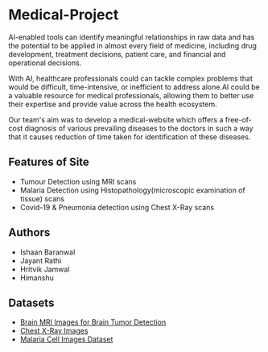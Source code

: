 # Medical-Project
AI-enabled tools can identify meaningful relationships in raw data and has the potential to be applied in almost every field of medicine, including drug development, treatment decisions, patient care, and financial and operational decisions.

With AI, healthcare professionals could can tackle complex problems that would be difficult, time-intensive, or inefficient to address alone.AI could be a valuable resource for medical professionals, allowing them to better use their expertise and provide value across the health ecosystem.

Our team's aim was to develop a medical-website which offers a free-of-cost diagnosis  of various prevailing diseases to the doctors in such a way that it causes reduction of time taken for identification of these diseases. 

## Features of Site
* Tumour Detection using MRI scans
* Malaria Detection using Histopathology(microscopic examination of tissue) scans
* Covid-19 & Pneumonia detection using Chest X-Ray scans

## Authors
* Ishaan Baranwal
* Jayant Rathi
* Hritvik Jamwal
* Himanshu
## Datasets
* [Brain MRI Images for Brain Tumor Detection](https://www.kaggle.com/navoneel/brain-mri-images-for-brain-tumor-detection)
* [Chest X-Ray Images](https://www.kaggle.com/paultimothymooney/chest-xray-pneumonia)
* [Malaria Cell Images Dataset](https://www.kaggle.com/iarunava/cell-images-for-detecting-malaria)
